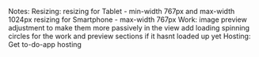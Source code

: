 Notes:
    Resizing:
        resizing for Tablet - min-width 767px and max-width 1024px
        resizing for Smartphone - max-width 767px
    Work:
        image preview adjustment to make them more passively in the view
        add loading spinning circles for the work and preview sections if it hasnt loaded up yet
Hosting:
    Get to-do-app hosting

